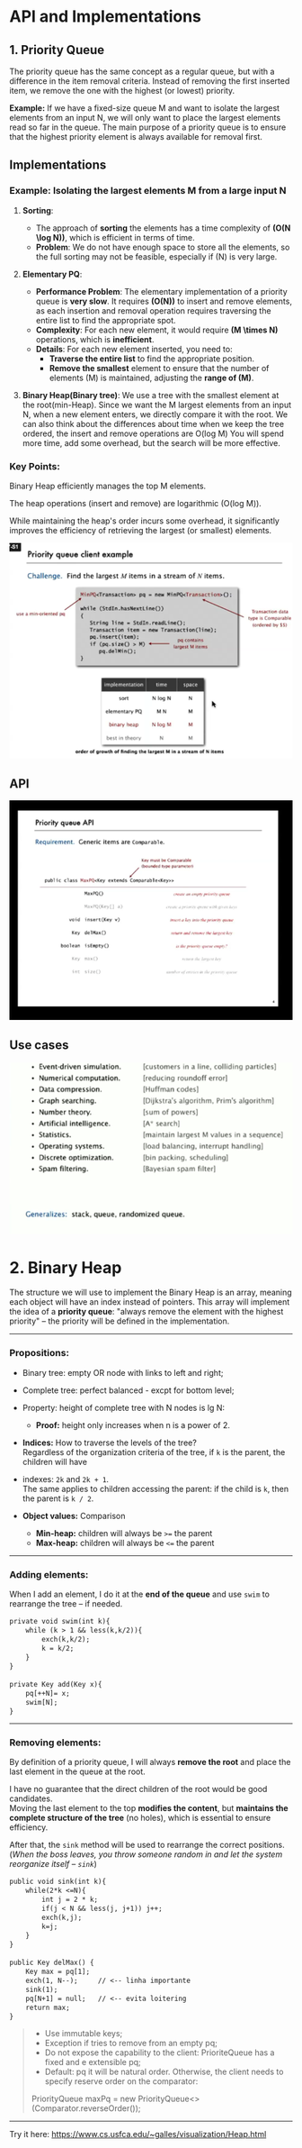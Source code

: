 # API and Implementations

## 1. Priority Queue 

The priority queue has the same concept as a regular queue, but with a difference in the item removal criteria.
Instead of removing the first inserted item, we remove the one with the highest (or lowest) priority.

**Example:**
If we have a fixed-size queue M and want to isolate the largest elements from an input N, we will only want to place 
the largest elements read so far in the queue. The main purpose of a priority queue is to ensure that the highest 
priority element is always available for removal first.

## Implementations 

### Example: Isolating the largest elements M from a large input N

1. **Sorting**:
    - The approach of **sorting** the elements has a time complexity of **\(O(N \log N)\)**, which is efficient in 
terms of time.
    - **Problem**: We do not have enough space to store all the elements, so the full sorting may not be feasible, 
especially if \(N\) is very large.

2. **Elementary PQ**:
    - **Performance Problem**: The elementary implementation of a priority queue is **very slow**. It requires
**\(O(N)\)** to insert and remove elements, as each insertion and removal operation requires traversing the entire 
list to find the appropriate spot.
    - **Complexity**: For each new element, it would require **\(M \times N\)** operations, which is **inefficient**.
    - **Details**: For each new element inserted, you need to:
        - **Traverse the entire list** to find the appropriate position.
        - **Remove the smallest** element to ensure that the number of elements \(M\) is maintained, adjusting the 
**range of \(M\)**.

3. **Binary Heap(Binary tree)**: We use a tree with the smallest element at the root(min-Heap). Since we want the M 
largest elements from an input N, when a new element enters, we directly compare it with the root.
We can also think about the differences about time when we keep the tree ordered, the insert and remove operations are 
O(log M) You will spend more time, add some overhead, but the search will be more effective.

### Key Points:
Binary Heap efficiently manages the top M elements.

The heap operations (insert and remove) are logarithmic (O(log M)).

While maintaining the heap's order incurs some overhead, it significantly improves the efficiency of retrieving 
the largest (or smallest) elements.

![img_18.png](img_18.png)

## API

![img_19.png](img_19.png)

## Use cases

![img_20.png](img_20.png)

# 2. Binary Heap


The structure we will use to implement the Binary Heap is an array, meaning each object will have an
index instead of pointers. This array will implement the idea of a **priority queue**: "always remove the element
with the highest priority" – the priority will be defined in the implementation.

---

### Propositions:
- Binary tree: empty OR node with links to left and right;
- Complete tree: perfect balanced - excpt for bottom level;
- Property: height of complete tree with N nodes is lg N: 
  - **Proof:** height only increases when n is a power of 2.

- **Indices:** How to traverse the levels of the tree?  
  Regardless of the organization criteria of the tree, if `k` is the parent, the children will have 
- indexes: `2k` and `2k + 1`.  
  The same applies to children accessing the parent: if the child is `k`, then the parent is `k / 2`.

- **Object values:** Comparison
   - **Min-heap:** children will always be `>=` the parent
   - **Max-heap:** children will always be `<=` the parent

---

### Adding elements:

When I add an element, I do it at the **end of the queue** and use `swim` to rearrange the tree – if needed.



```
private void swim(int k){
    while (k > 1 && less(k,k/2)){
        exch(k,k/2);
        k = k/2;
    }
}

private Key add(Key x){
    pq[++N]= x;
    swim[N];   
}

```
---

### Removing elements:

By definition of a priority queue, I will always **remove the root** and place the last element in the queue at the root.

I have no guarantee that the direct children of the root would be good candidates.  
Moving the last element to the top **modifies the content**, but **maintains the complete structure of the tree** 
(no holes), which is essential to ensure efficiency.

After that, the `sink` method will be used to rearrange the correct positions.  
(*When the boss leaves, you throw someone random in and let the system reorganize itself – `sink`*)
```
public void sink(int k){
    while(2*k <=N){
        int j = 2 * k;
        if(j < N && less(j, j+1)) j++;
        exch(k,j);
        k=j;
    }
}

public Key delMax() {
    Key max = pq[1];
    exch(1, N--);     // <-- linha importante
    sink(1);
    pq[N+1] = null;   // <-- evita loitering
    return max;
}
```


> - Use immutable keys;
> - Exception if tries to remove from an empty pq;
> - Do not expose the capability to the client: PrioriteQueue has a fixed and e extensible pq;
> - Default: pq it will be natural order. Otherwise, the client needs to specify 
> reserve order on the comparator: 
> 
> PriorityQueue<Integer> maxPq = new PriorityQueue<>(Comparator.reverseOrder());

---

Try it here: https://www.cs.usfca.edu/~galles/visualization/Heap.html


